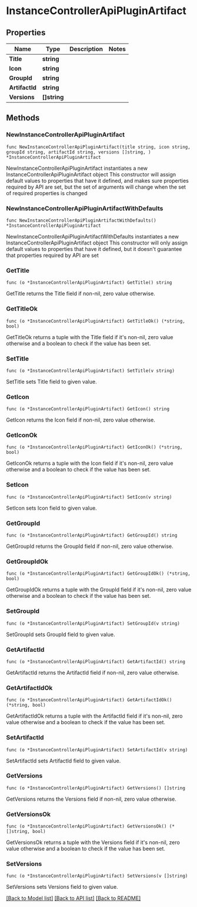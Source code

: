 # InstanceControllerApiPluginArtifact

## Properties

Name | Type | Description | Notes
------------ | ------------- | ------------- | -------------
**Title** | **string** |  | 
**Icon** | **string** |  | 
**GroupId** | **string** |  | 
**ArtifactId** | **string** |  | 
**Versions** | **[]string** |  | 

## Methods

### NewInstanceControllerApiPluginArtifact

`func NewInstanceControllerApiPluginArtifact(title string, icon string, groupId string, artifactId string, versions []string, ) *InstanceControllerApiPluginArtifact`

NewInstanceControllerApiPluginArtifact instantiates a new InstanceControllerApiPluginArtifact object
This constructor will assign default values to properties that have it defined,
and makes sure properties required by API are set, but the set of arguments
will change when the set of required properties is changed

### NewInstanceControllerApiPluginArtifactWithDefaults

`func NewInstanceControllerApiPluginArtifactWithDefaults() *InstanceControllerApiPluginArtifact`

NewInstanceControllerApiPluginArtifactWithDefaults instantiates a new InstanceControllerApiPluginArtifact object
This constructor will only assign default values to properties that have it defined,
but it doesn't guarantee that properties required by API are set

### GetTitle

`func (o *InstanceControllerApiPluginArtifact) GetTitle() string`

GetTitle returns the Title field if non-nil, zero value otherwise.

### GetTitleOk

`func (o *InstanceControllerApiPluginArtifact) GetTitleOk() (*string, bool)`

GetTitleOk returns a tuple with the Title field if it's non-nil, zero value otherwise
and a boolean to check if the value has been set.

### SetTitle

`func (o *InstanceControllerApiPluginArtifact) SetTitle(v string)`

SetTitle sets Title field to given value.


### GetIcon

`func (o *InstanceControllerApiPluginArtifact) GetIcon() string`

GetIcon returns the Icon field if non-nil, zero value otherwise.

### GetIconOk

`func (o *InstanceControllerApiPluginArtifact) GetIconOk() (*string, bool)`

GetIconOk returns a tuple with the Icon field if it's non-nil, zero value otherwise
and a boolean to check if the value has been set.

### SetIcon

`func (o *InstanceControllerApiPluginArtifact) SetIcon(v string)`

SetIcon sets Icon field to given value.


### GetGroupId

`func (o *InstanceControllerApiPluginArtifact) GetGroupId() string`

GetGroupId returns the GroupId field if non-nil, zero value otherwise.

### GetGroupIdOk

`func (o *InstanceControllerApiPluginArtifact) GetGroupIdOk() (*string, bool)`

GetGroupIdOk returns a tuple with the GroupId field if it's non-nil, zero value otherwise
and a boolean to check if the value has been set.

### SetGroupId

`func (o *InstanceControllerApiPluginArtifact) SetGroupId(v string)`

SetGroupId sets GroupId field to given value.


### GetArtifactId

`func (o *InstanceControllerApiPluginArtifact) GetArtifactId() string`

GetArtifactId returns the ArtifactId field if non-nil, zero value otherwise.

### GetArtifactIdOk

`func (o *InstanceControllerApiPluginArtifact) GetArtifactIdOk() (*string, bool)`

GetArtifactIdOk returns a tuple with the ArtifactId field if it's non-nil, zero value otherwise
and a boolean to check if the value has been set.

### SetArtifactId

`func (o *InstanceControllerApiPluginArtifact) SetArtifactId(v string)`

SetArtifactId sets ArtifactId field to given value.


### GetVersions

`func (o *InstanceControllerApiPluginArtifact) GetVersions() []string`

GetVersions returns the Versions field if non-nil, zero value otherwise.

### GetVersionsOk

`func (o *InstanceControllerApiPluginArtifact) GetVersionsOk() (*[]string, bool)`

GetVersionsOk returns a tuple with the Versions field if it's non-nil, zero value otherwise
and a boolean to check if the value has been set.

### SetVersions

`func (o *InstanceControllerApiPluginArtifact) SetVersions(v []string)`

SetVersions sets Versions field to given value.



[[Back to Model list]](../README.md#documentation-for-models) [[Back to API list]](../README.md#documentation-for-api-endpoints) [[Back to README]](../README.md)


